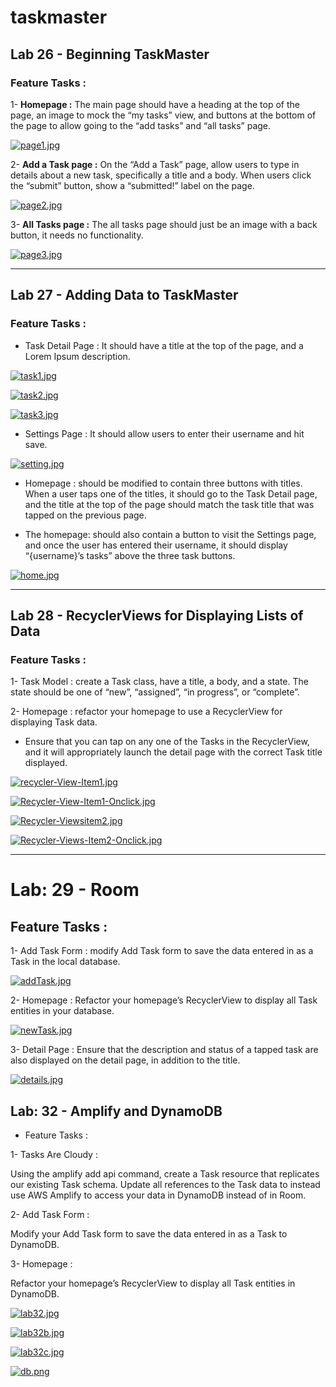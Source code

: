 # taskmaster

## Lab 26 - Beginning TaskMaster

### Feature Tasks :

1- **Homepage :**
The main page should have a heading at the top of the page, an image to mock the “my tasks” view, and buttons at the bottom of the page to allow going to the “add tasks” and “all tasks” page.

[![page1.jpg](https://i.postimg.cc/7hpWQTWH/page1.jpg)](https://postimg.cc/XBkLrXWm)

2- **Add a Task page :**
On the “Add a Task” page, allow users to type in details about a new task, specifically a title and a body. When users click the “submit” button, show a “submitted!” label on the page.

[![page2.jpg](https://i.postimg.cc/Cxp2Gk8J/page2.jpg)](https://postimg.cc/nCTTZs0Q)

3- **All Tasks page :**
The all tasks page should just be an image with a back button, it needs no functionality.

[![page3.jpg](https://i.postimg.cc/W42fKVXk/page3.jpg)](https://postimg.cc/qN5LhPfJ)

---

## Lab 27 - Adding Data to TaskMaster

### Feature Tasks :

+ Task Detail Page : It should have a title at the top of the page, and a Lorem Ipsum description.

[![task1.jpg](https://i.postimg.cc/2ywZDWbr/task1.jpg)](https://postimg.cc/JHsn3G52)

[![task2.jpg](https://i.postimg.cc/rwztBK82/task2.jpg)](https://postimg.cc/bZcJbYDm)

[![task3.jpg](https://i.postimg.cc/qRHh6w2p/task3.jpg)](https://postimg.cc/KKQvdn9W)

+ Settings Page : It should allow users to enter their username and hit save.

[![setting.jpg](https://i.postimg.cc/LscfB2FK/setting.jpg)](https://postimg.cc/bGRsqXv3)

+ Homepage : should be modified to contain three buttons with titles. When a user taps one of the titles, it should go to the Task Detail page, and the title at the top of the page should match the task title that was tapped on the previous page.

+ The homepage:  should also contain a button to visit the Settings page, and once the user has entered their username, it should display “{username}’s tasks” above the three task buttons.

[![home.jpg](https://i.postimg.cc/BbxC1tjV/home.jpg)](https://postimg.cc/5Q2zh4qB)

---

## Lab 28 - RecyclerViews for Displaying Lists of Data

### Feature Tasks :

1- Task Model : create a Task class, have a title, a body, and a state. The state should be one of “new”, “assigned”, “in progress”, or “complete”.

2- Homepage : refactor your homepage to use a RecyclerView for displaying Task data. 

+ Ensure that you can tap on any one of the Tasks in the RecyclerView, and it will appropriately launch the detail page with the correct Task title displayed.

[![recycler-View-Item1.jpg](https://i.postimg.cc/LsFDK3k8/recycler-View-Item1.jpg)](https://postimg.cc/DS5L1sY9)

[![Recycler-View-Item1-Onclick.jpg](https://i.postimg.cc/QMqQLGxf/Recycler-View-Item1-Onclick.jpg)](https://postimg.cc/7CfG7Rzz)

[![Recycler-Viewsitem2.jpg](https://i.postimg.cc/j5dztgDt/Recycler-Viewsitem2.jpg)](https://postimg.cc/PL9LMMbR)

[![Recycler-Views-Item2-Onclick.jpg](https://i.postimg.cc/C5RkfRC2/Recycler-Views-Item2-Onclick.jpg)](https://postimg.cc/JHWGf423)

--- 

# Lab: 29 - Room

## Feature Tasks :

1- Add Task Form : modify Add Task form to save the data entered in as a Task in the local database.

[![addTask.jpg](https://i.postimg.cc/fWtvVy25/addTask.jpg)](https://postimg.cc/HjmMKYC7)

2- Homepage : Refactor your homepage’s RecyclerView to display all Task entities in your database.

[![newTask.jpg](https://i.postimg.cc/Pr1zMckw/newTask.jpg)](https://postimg.cc/bsNtymry)

3- Detail Page : Ensure that the description and status of a tapped task are also displayed on the detail page, in addition to the title. 

[![details.jpg](https://i.postimg.cc/mgwYvHkZ/details.jpg)](https://postimg.cc/JssHJtjS)


## Lab: 32 - Amplify and DynamoDB

+ Feature Tasks :

1- Tasks Are Cloudy :

Using the amplify add api command, create a Task resource that replicates our existing Task schema. Update all references to the Task data to instead use AWS Amplify to access your data in DynamoDB instead of in Room.

2- Add Task Form :

Modify your Add Task form to save the data entered in as a Task to DynamoDB.

3- Homepage :

Refactor your homepage’s RecyclerView to display all Task entities in DynamoDB.

[![lab32.jpg](https://i.postimg.cc/JhGKG7rW/lab32.jpg)](https://postimg.cc/nsfqWJ9d)

[![lab32b.jpg](https://i.postimg.cc/9FbBbwzh/lab32b.jpg)](https://postimg.cc/2Vqv864c)

[![lab32c.jpg](https://i.postimg.cc/J4pbZwd7/lab32c.jpg)](https://postimg.cc/RNn6xYB2)

[![db.png](https://i.postimg.cc/3xnD4z9j/db.png)](https://postimg.cc/QFKMv42V)
